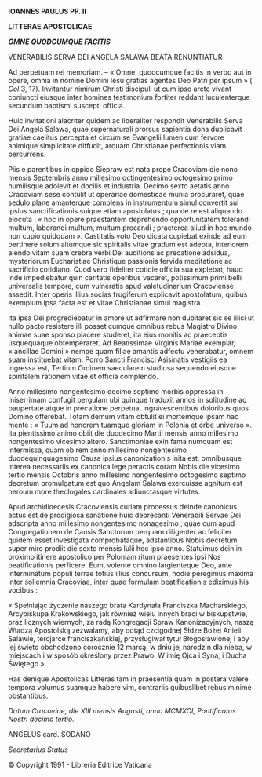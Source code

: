 **IOANNES PAULUS PP. II**

**LITTERAE** **APOSTOLICAE**

***OMNE QUODCUMQUE FACITIS***

VENERABILIS SERVA DEI ANGELA SALAWA BEATA RENUNTIATUR

Ad perpetuam rei memoriam. – « Omne, quodcumque facitis in verbo aut in opere, omnia in nomine Domini Iesu gratias agentes Deo Patri per ipsum » ( *Col* 3, 17). Invitantur nimirum Christi discipuli ut cum ipso arcte vivant coniuncti eiusque inter homines testimonium fortiter reddant luculenterque secundum baptismi suscepti officia.

Huic invitationi alacriter quidem ac liberaliter respondit Venerabilis Serva Dei Angela Salawa, quae supernaturali prorsus sapientia dona duplicavit gratiae caelitus percepta et circum se Evangelii lumen cum fervore animique simplicitate diffudit, arduam Christianae perfectionis viam percurrens.

Piis e parentibus in oppido Siepraw est nata prope Cracoviam die nono mensis Septembris anno millesimo octingentesimo octogesimo primo humilisque adolevit et docilis et industria. Decimo sexto aetatis anno Cracoviam sese contulit ut operariae domesticae munia procuraret, quae sedulo plane amanterque complens in instrumentum simul convertit sui ipsius sanctificationis suique etiam apostolatus ; qua de re est aliquando elocuta : « hoc in opere praestantem deprehendo opportunitatem tolerandi multum, laborandi multum, multum precandi ; praeterea aliud in hoc mundo non cupio quidquam ». Castitatis voto Deo dicata cupiebat exinde ad eum pertinere solum altumque sic spiritalis vitae gradum est adepta, interiorem alendo vitam suam crebra verbi Dei auditions ac precatione adsidua, mysteriorum Eucharistiae Christique passionis fervida meditatione ac sacrificio cotidiano. Quod vero fideliter cotidie officia sua explebat, haud inde impediebatur quin caritatis operibus vacaret, potissimum primi belli universalis tempore, cum vulneratis apud valetudinarium Cracoviense assedit. Inter operis illius socias frugiferum explicavit apostolatum, quibus exemplum ipsa facta est et vitae Christianae simul magistra.

Ita ipsa Dei progrediebatur in amore ut adfirmare non dubitaret sic se illici ut nullo pacto resistere illi posset cumque omnibus rebus Magistro Divino, animae suae sponso placere studeret, ita eius monitis ac praeceptis usquequaque obtemperaret. Ad Beatissimae Virginis Mariae exemplar, « ancillae Domini » nempe quam filiae amantis adfectu venerabatur, omnem suam instituebat vitam. Porro Sancti Francisci Asisinatis vestigiis ea ingressa est, Tertium Ordinem saecularem studiosa sequendo eiusque spiritalem rationem vitae et officia complendo.

Anno millesimo nongentesimo decimo septimo morbis oppressa in miserrimam confugit pergulam ubi quinque traduxit annos in solitudine ac paupertate atque in precatione perpetua, ingravescentibus doloribus quos Domino offerebat. Totam demum vitam obtulit ei mortemque ipsam hac mente : « Tuum ad honorem tuamque gloriam in Polonia et orbe universo ». Ita pientissimo animo obiit die duodecimo Martii mensis anno millesimo nongentesimo vicesimo altero. Sanctimoniae exin fama numquam est intermissa, quam ob rem anno millesimo nongentesimo duodequinquagesimo Causa ipsius canonizationis inita est, omnibusque interea necessariis ex canonica lege peractis coram Nobis die vicesimo tertio mensis Octobris anno millesimo nongentesimo octogesimo septimo decretum promulgatum est quo Angelam Salawa exercuisse agnitum est heroum more theologales cardinales adiunctasque virtutes.

Apud archidioecesis Cracoviensis curiam processus deinde canonicus actus est de prodigiosa sanatione huic deprecanti Venerabili Servae Dei adscripta anno millesimo nongentesimo nonagesimo ; quae cum apud Congregationem de Causis Sanctorum perquam diligenter ac feliciter quidem esset investigata comprobataque, adstantibus Nobis decretum super miro prodiit die sexto mensis Iulii hoc ipso anno. Statuimus dein in proximo itinere apostolico per Poloniam ritum praesentes ipsi Nos beatificationis perficere. Eum, volente omnino largienteque Deo, ante interminatum populi terrae totius illius concursum, hodie peregimus maxima inter sollemnia Cracoviae, inter quae formulam beatificationis ediximus his vocibus :

« Spełniając życzenie naszego brata Kardynała Franciszka Macharskiego, Arcybiskupa Krakowskiego, jak również wielu innych braci w biskupstwie, oraz licznych wiernych, za radą Kongregacji Spraw Kanonizacyjnych, naszą Władzą Apostolską zezwalamy, aby odtąd czcigodnej Słdze Bożej Anieli Salawie, tercjarce franciszkańskiej, przysługiwał tytuł Błogosławionej i aby jej święto obchodzono corocznie 12 marcą, w dniu jej narodzin dla nieba, w miejscach i w sposób określony przez Prawo. W imię Ojca i Syna, i Ducha Świętego ».

Has denique Apostolicas Litteras tam in praesentia quam in postera valere tempora volumus suamque habere vim, contrariis quibuslibet rebus minime obstantibus.

*Datum Cracoviae, die XIII mensis Augusti, anno MCMXCI, Pontificatus Nostri decimo tertio.*

ANGELUS card. SODANO

*Secretarius Status*

© Copyright 1991 - Libreria Editrice Vaticana